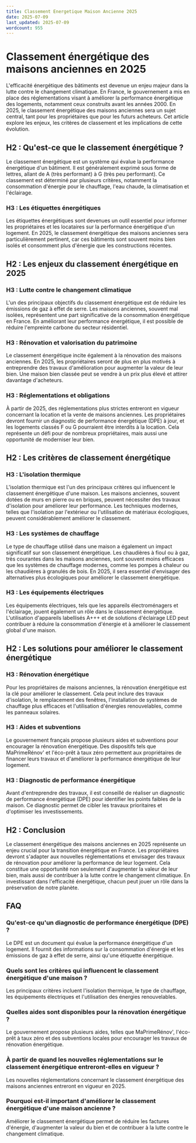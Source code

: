 ```yaml
---
title: Classement Energetique Maison Ancienne 2025
date: 2025-07-09
last_updated: 2025-07-09
wordcount: 955
---
```


# Classement énergétique des maisons anciennes en 2025

L'efficacité énergétique des bâtiments est devenue un enjeu majeur dans la lutte contre le changement climatique. En France, le gouvernement a mis en place des réglementations visant à améliorer la performance énergétique des logements, notamment ceux construits avant les années 2000. En 2025, le classement énergétique des maisons anciennes sera un sujet central, tant pour les propriétaires que pour les futurs acheteurs. Cet article explore les enjeux, les critères de classement et les implications de cette évolution.

## H2 : Qu'est-ce que le classement énergétique ?

Le classement énergétique est un système qui évalue la performance énergétique d'un bâtiment. Il est généralement exprimé sous forme de lettres, allant de A (très performant) à G (très peu performant). Ce classement est déterminé par plusieurs critères, notamment la consommation d'énergie pour le chauffage, l'eau chaude, la climatisation et l'éclairage.

### H3 : Les étiquettes énergétiques

Les étiquettes énergétiques sont devenues un outil essentiel pour informer les propriétaires et les locataires sur la performance énergétique d'un logement. En 2025, le classement énergétique des maisons anciennes sera particulièrement pertinent, car ces bâtiments sont souvent moins bien isolés et consomment plus d'énergie que les constructions récentes.

## H2 : Les enjeux du classement énergétique en 2025

### H3 : Lutte contre le changement climatique

L'un des principaux objectifs du classement énergétique est de réduire les émissions de gaz à effet de serre. Les maisons anciennes, souvent mal isolées, représentent une part significative de la consommation énergétique en France. En améliorant leur performance énergétique, il est possible de réduire l'empreinte carbone du secteur résidentiel.

### H3 : Rénovation et valorisation du patrimoine

Le classement énergétique incite également à la rénovation des maisons anciennes. En 2025, les propriétaires seront de plus en plus motivés à entreprendre des travaux d'amélioration pour augmenter la valeur de leur bien. Une maison bien classée peut se vendre à un prix plus élevé et attirer davantage d'acheteurs.

### H3 : Réglementations et obligations

À partir de 2025, des réglementations plus strictes entreront en vigueur concernant la location et la vente de maisons anciennes. Les propriétaires devront fournir un diagnostic de performance énergétique (DPE) à jour, et les logements classés F ou G pourraient être interdits à la location. Cela représente un défi pour de nombreux propriétaires, mais aussi une opportunité de moderniser leur bien.

## H2 : Les critères de classement énergétique

### H3 : L'isolation thermique

L'isolation thermique est l'un des principaux critères qui influencent le classement énergétique d'une maison. Les maisons anciennes, souvent dotées de murs en pierre ou en briques, peuvent nécessiter des travaux d'isolation pour améliorer leur performance. Les techniques modernes, telles que l'isolation par l'extérieur ou l'utilisation de matériaux écologiques, peuvent considérablement améliorer le classement.

### H3 : Les systèmes de chauffage

Le type de chauffage utilisé dans une maison a également un impact significatif sur son classement énergétique. Les chaudières à fioul ou à gaz, très courantes dans les maisons anciennes, sont souvent moins efficaces que les systèmes de chauffage modernes, comme les pompes à chaleur ou les chaudières à granulés de bois. En 2025, il sera essentiel d'envisager des alternatives plus écologiques pour améliorer le classement énergétique.

### H3 : Les équipements électriques

Les équipements électriques, tels que les appareils électroménagers et l'éclairage, jouent également un rôle dans le classement énergétique. L'utilisation d'appareils labellisés A+++ et de solutions d'éclairage LED peut contribuer à réduire la consommation d'énergie et à améliorer le classement global d'une maison.

## H2 : Les solutions pour améliorer le classement énergétique

### H3 : Rénovation énergétique

Pour les propriétaires de maisons anciennes, la rénovation énergétique est la clé pour améliorer le classement. Cela peut inclure des travaux d'isolation, le remplacement des fenêtres, l'installation de systèmes de chauffage plus efficaces et l'utilisation d'énergies renouvelables, comme les panneaux solaires.

### H3 : Aides et subventions

Le gouvernement français propose plusieurs aides et subventions pour encourager la rénovation énergétique. Des dispositifs tels que MaPrimeRénov' et l'éco-prêt à taux zéro permettent aux propriétaires de financer leurs travaux et d'améliorer la performance énergétique de leur logement.

### H3 : Diagnostic de performance énergétique

Avant d'entreprendre des travaux, il est conseillé de réaliser un diagnostic de performance énergétique (DPE) pour identifier les points faibles de la maison. Ce diagnostic permet de cibler les travaux prioritaires et d'optimiser les investissements.

## H2 : Conclusion

Le classement énergétique des maisons anciennes en 2025 représente un enjeu crucial pour la transition énergétique en France. Les propriétaires devront s'adapter aux nouvelles réglementations et envisager des travaux de rénovation pour améliorer la performance de leur logement. Cela constitue une opportunité non seulement d'augmenter la valeur de leur bien, mais aussi de contribuer à la lutte contre le changement climatique. En investissant dans l'efficacité énergétique, chacun peut jouer un rôle dans la préservation de notre planète.

## FAQ

### Qu'est-ce qu'un diagnostic de performance énergétique (DPE) ?

Le DPE est un document qui évalue la performance énergétique d'un logement. Il fournit des informations sur la consommation d'énergie et les émissions de gaz à effet de serre, ainsi qu'une étiquette énergétique.

### Quels sont les critères qui influencent le classement énergétique d'une maison ?

Les principaux critères incluent l'isolation thermique, le type de chauffage, les équipements électriques et l'utilisation des énergies renouvelables.

### Quelles aides sont disponibles pour la rénovation énergétique ?

Le gouvernement propose plusieurs aides, telles que MaPrimeRénov', l'éco-prêt à taux zéro et des subventions locales pour encourager les travaux de rénovation énergétique.

### À partir de quand les nouvelles réglementations sur le classement énergétique entreront-elles en vigueur ?

Les nouvelles réglementations concernant le classement énergétique des maisons anciennes entreront en vigueur en 2025.

### Pourquoi est-il important d'améliorer le classement énergétique d'une maison ancienne ?

Améliorer le classement énergétique permet de réduire les factures d'énergie, d'augmenter la valeur du bien et de contribuer à la lutte contre le changement climatique.